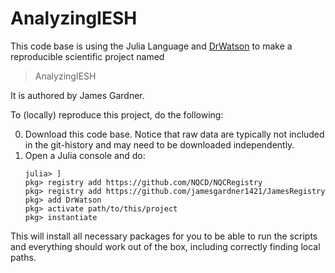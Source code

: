 # AnalyzingIESH

This code base is using the Julia Language and [DrWatson](https://juliadynamics.github.io/DrWatson.jl/stable/)
to make a reproducible scientific project named
> AnalyzingIESH

It is authored by James Gardner.

To (locally) reproduce this project, do the following:

0. Download this code base. Notice that raw data are typically not included in the
   git-history and may need to be downloaded independently.
1. Open a Julia console and do:
   ```
   julia> ]
   pkg> registry add https://github.com/NQCD/NQCRegistry
   pkg> registry add https://github.com/jamesgardner1421/JamesRegistry
   pkg> add DrWatson
   pkg> activate path/to/this/project
   pkg> instantiate
   ```

This will install all necessary packages for you to be able to run the scripts and
everything should work out of the box, including correctly finding local paths.
